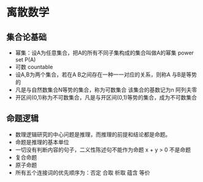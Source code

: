 # 离散数学

## 集合论基础

- 幂集：设A为任意集合，把A的所有不同子集构成的集合叫做A的幂集 power set P(A)
- 可数 countable
- 设A,B为两个集合，若在A B之间存在一种一一对应的关系，则称A 与B是等势的
- 凡是与自然数集合N等势的集合，称为可数集合 该集合的基数记为n 阿列夫零
- 开区间(0,1)称为不可数集合，凡是与开区间(0,1)等势的集合，成为不可数集合

## 命题逻辑

- 数理逻辑研究的中心问题是推理，而推理的前提和结论都是命题。
- 命题是推理的基本单位
- 一切没有判断内容的句子，二义性陈述句不能作为命题  x + y > 0 不是命题
- 复合命题
- 原子命题
- 所有五个连接词的优先顺序为：否定 合取 析取 蕴含 等价
